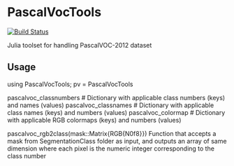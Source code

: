 # PascalVocTools

[![Build Status](https://github.com/cirobr/PascalVocTools.jl/actions/workflows/CI.yml/badge.svg?branch=main)](https://github.com/cirobr/PascalVocTools.jl/actions/workflows/CI.yml?query=branch%3Amain)

Julia toolset for handling PascalVOC-2012 dataset

## Usage
using PascalVocTools; pv = PascalVocTools

pascalvoc_classnumbers # Dictionary with applicable class numbers (keys) and names (values)
pascalvoc_classnames   # Dictionary with applicable class names (keys) and numbers (values)
pascalvoc_colormap     # Dictionary with applicable RGB colormaps (keys) and numbers (values)

pascalvoc_rgb2class(mask::Matrix{RGB{N0f8}})
Function that accepts a mask from SegmentationClass folder as input, and outputs an array of same dimension where each pixel is the numeric integer corresponding to the class number